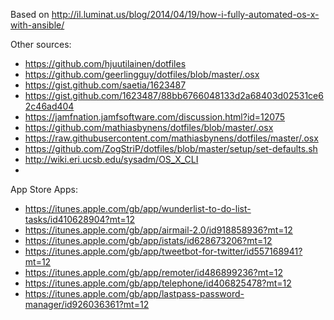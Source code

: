 Based on http://il.luminat.us/blog/2014/04/19/how-i-fully-automated-os-x-with-ansible/

Other sources:
* https://github.com/hjuutilainen/dotfiles
* https://github.com/geerlingguy/dotfiles/blob/master/.osx
* https://gist.github.com/saetia/1623487
* https://gist.github.com/1623487/88bb6766048133d2a68403d02531ce62c46ad404
* https://jamfnation.jamfsoftware.com/discussion.html?id=12075
* https://github.com/mathiasbynens/dotfiles/blob/master/.osx
* https://raw.githubusercontent.com/mathiasbynens/dotfiles/master/.osx
* https://github.com/ZogStriP/dotfiles/blob/master/setup/set-defaults.sh
* http://wiki.eri.ucsb.edu/sysadm/OS_X_CLI
*


App Store Apps:
* https://itunes.apple.com/gb/app/wunderlist-to-do-list-tasks/id410628904?mt=12
* https://itunes.apple.com/gb/app/airmail-2.0/id918858936?mt=12
* https://itunes.apple.com/gb/app/istats/id628673206?mt=12
* https://itunes.apple.com/gb/app/tweetbot-for-twitter/id557168941?mt=12
* https://itunes.apple.com/gb/app/remoter/id486899236?mt=12
* https://itunes.apple.com/gb/app/telephone/id406825478?mt=12
* https://itunes.apple.com/gb/app/lastpass-password-manager/id926036361?mt=12
